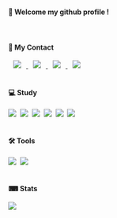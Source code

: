 
####  :wave: Welcome my github profile !
<br/>

#### 📱 My Contact 

<div>
      <a href="https://flossy-chord-58c.notion.site/fe76816270144fd7bc23ff959393452d?pvs=4" target="_blank">
        <img
          src="https://img.shields.io/badge/Portfolio-404040?style=for-the-badge&logo=notion&logoColor=white"
          style="height: auto; margin-left: 10px; margin-right: 10px"
        />
      </a>
      <a href="https://discord.com/users/741439991422386207" target="_blank">
        <img
          src="https://img.shields.io/badge/Discord-7289da?style=for-the-badge&logo=discord&logoColor=white"
          style="height: auto; margin-left: 10px; margin-right: 10px"
        />
      </a>
      <a href="https://www.instagram.com/8.06gw/" target="_blank">
        <img
          src="https://img.shields.io/badge/Instagram-eb347a?style=for-the-badge&logo=instagram&logoColor=white"
          style="height: auto; margin-left: 10px; margin-right: 10px"
        />
      </a>
      <a href="mailto:"shjea4364@naver.com" target="_blank">    
        <img 
          src="https://img.shields.io/badge/Email-00BE53?style=for-the-badge&logo=naver&logoColor=white"
          style="height : auto; margin-left : 10px; margin-right : 10px;"/>
      </a>
</div>
<br/>

 #### 💻 Study

<div>
      <img src="https://img.shields.io/badge/C-A8B9CC?style=flat-square&logo=c&logoColor=white"/></a>&nbsp   
      <img src="https://img.shields.io/badge/Java-437291?style=flat-square&logo=openjdk&logoColor=white"/></a>&nbsp  
      <img src="https://img.shields.io/badge/JavaScript-F7DF1E?style=flat-square&logo=javascript&logoColor=white"/></a>&nbsp 
      <img src="https://img.shields.io/badge/TypeScript-3178C6?style=flat-square&logo=typescript&logoColor=white"/></a>&nbsp 
      <img src="https://img.shields.io/badge/NestJs-E0234E?style=flat-square&logo=nestjs&logoColor=white"/></a>&nbsp   
      <img src="https://img.shields.io/badge/React-61DAFB?style=flat-square&logo=react&logoColor=white"/></a>&nbsp   
</div>
<br/>

#### 🛠️ Tools
<div>
      <img src="https://img.shields.io/badge/vscode-007ACC?style=flat-square&logo=visualstudiocode&logoColor=white"/></a>&nbsp 
      <img src="https://img.shields.io/badge/eclipseIDE-2C2255?style=flat-square&logo=eclipseide&logoColor=white"/></a>&nbsp   
</div>
<br/>

#### ⌨ Stats
<img src="https://github-readme-stats.vercel.app/api/top-langs/?username=806gw&layout=compact">


